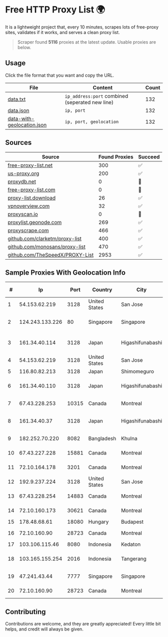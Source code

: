 
# Free HTTP Proxy List 🌍

It is a lightweight project that, every 10 minutes, scrapes lots of free-proxy sites, validates if it works, and serves a clean proxy list.


> Scraper found **5116** proxies at the latest update. Usable proxies are below.

## Usage

Click the file format that you want and copy the URL.


|File|Content|Count|
|----|-------|-----|
|[data.txt](https://raw.githubusercontent.com/themiralay/Proxy-List-World/master/data.txt)|`ip_address:port` combined (seperated new line)|132|
|[data.json](https://raw.githubusercontent.com/themiralay/Proxy-List-World/master/data.json)|`ip, port`|132|
|[data-with-geolocation.json](https://raw.githubusercontent.com/themiralay/Proxy-List-World/master/data-with-geolocation.json)|`ip, port, geolocation`|132|

## Sources

|Source|Found Proxies|Succeed|
|------|-------------|-------|
|[free-proxy-list.net](https://free-proxy-list.net)|300|✅|
|[us-proxy.org](https://www.us-proxy.org)|200|✅|
|[proxydb.net](http://proxydb.net)|0|🚫|
|[free-proxy-list.com](https://free-proxy-list.com/?page=&port=&type%5B%5D=http&type%5B%5D=https&up_time=0&search=Search)|0|🚫|
|[proxy-list.download](https://www.proxy-list.download/HTTP)|26|✅|
|[vpnoverview.com](https://vpnoverview.com/privacy/anonymous-browsing/free-proxy-servers)|32|✅|
|[proxyscan.io](https://www.proxyscan.io)|0|🚫|
|[proxylist.geonode.com](https://proxylist.geonode.com/api/proxy-list?limit=300&page=1&sort_by=lastChecked&sort_type=desc&protocols=http,https)|269|✅|
|[proxyscrape.com](https://api.proxyscrape.com/v2/?request=displayproxies&protocol=http&timeout=10000&country=all&ssl=all&anonymity=all)|466|✅|
|[github.com/clarketm/proxy-list](https://raw.githubusercontent.com/clarketm/proxy-list/master/proxy-list-raw.txt)|400|✅|
|[github.com/monosans/proxy-list](https://raw.githubusercontent.com/monosans/proxy-list/main/proxies/http.txt)|470|✅|
|[github.com/TheSpeedX/PROXY-List](https://raw.githubusercontent.com/TheSpeedX/PROXY-List/master/http.txt)|2953|✅|


## Sample Proxies With Geolocation Info

|#|Ip|Port|Country|City|Internet Service Provider|
|-|--|----|-------|----|-------------------------|
|1|54.153.62.219|3128|United States|San Jose|Amazon.com, Inc.|
|2|124.243.133.226|80|Singapore|Singapore|Huawei International Pte. Ltd.|
|3|161.34.40.114|3128|Japan|Higashifunabashi|NTT PC Communications, Inc.|
|4|54.153.62.219|3128|United States|San Jose|Amazon.com, Inc.|
|5|116.80.82.213|3128|Japan|Shimomeguro|InfoSphere|
|6|161.34.40.110|3128|Japan|Higashifunabashi|NTT PC Communications, Inc.|
|7|67.43.228.253|10315|Canada|Montreal|GloboTech Communications|
|8|161.34.40.37|3128|Japan|Higashifunabashi|NTT PC Communications, Inc.|
|9|182.252.70.220|8082|Bangladesh|Khulna|Agni Systems Limited|
|10|67.43.227.228|15881|Canada|Montreal|GloboTech Communications|
|11|72.10.164.178|3201|Canada|Montreal|GloboTech Communications|
|12|192.9.237.224|3128|United States|San Jose|Oracle Corporation|
|13|67.43.228.254|14883|Canada|Montreal|GloboTech Communications|
|14|72.10.160.173|30621|Canada|Montreal|GloboTech Communications|
|15|178.48.68.61|18080|Hungary|Budapest|UPC|
|16|72.10.160.90|28723|Canada|Montreal|GloboTech Communications|
|17|103.106.115.46|8080|Indonesia|Kedaton|SMSNET|
|18|103.165.155.254|2016|Indonesia|Tangerang|PT Jaringan Keluarga Bersama|
|19|47.241.43.44|7777|Singapore|Singapore|Alibaba Cloud LLC|
|20|72.10.160.90|28723|Canada|Montreal|GloboTech Communications|



## Contributing

Contributions are welcome, and they are greatly appreciated! Every
little bit helps, and credit will always be given.

